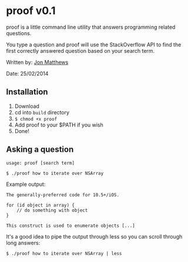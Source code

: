 # proof v0.1

proof is a little command line utility that answers programming related questions.

You type a question and proof will use the StackOverflow API to find the first correctly answered question based on your search term.

Written by: [Jon Matthews](https://github.com/joncarlmatthews)

Date: 25/02/2014

## Installation

1. Download
2. cd into `build` directory
3. `$ chmod +x proof`
4. Add proof to your $PATH if you wish
5. Done!

## Asking a question

````usage: proof [search term]````

````$ ./proof how to iterate over NSArray````

Example output:

	The generally-preferred code for 10.5+/iOS.

	for (id object in array) {
	    // do something with object
	}

	This construct is used to enumerate objects [...]

It's a good idea to pipe the output through less so you can scroll through long answers:

	$ ./proof how to iterate over NSArray | less
